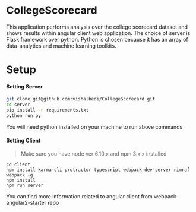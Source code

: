 # CollegeScorecard
This application performs analysis over the college scorecard dataset and shows results within angular client web application.
The choice of server is Flask framework over python. 
Python is chosen because it has an array of data-analytics and machine learning toolkits. 


# Setup
#### Setting Server
 ```bash
 git clone git@github.com:vishalbedi/CollegeScorecard.git
 cd server
 pip install -r requirements.txt
 python run.py
 ```
 
 You will need python installed on your machine to run above commands
 #### Setting Client
 > Make sure you have node ver 6.10.x and npm 3.x.x installed
 ```
 cd client
 npm install karma-cli protractor typescript webpack-dev-server rimraf webpack -g
 npm install
 npm run server
 ```
 
 You can find more information related to angular client from webpack-angular2-starter repo
 
 

